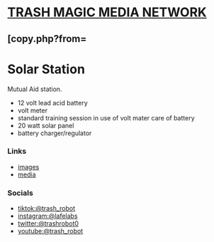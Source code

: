 # [TRASH MAGIC MEDIA NETWORK](https://github.com/LafeLabs/trashmagicmedia)

## [copy.php?from=

# Solar Station

Mutual Aid station.

 - 12 volt lead acid battery
 - volt meter
 - standard training session in use of volt mater care of battery
 - 20 watt solar panel
 - battery charger/regulator

### Links

 - [images](images.html)
 - [media](media.html)

### Socials

 - [tiktok:@trash_robot](https://www.tiktok.com/@trash_robot)
 - [instagram:@lafelabs](https://www.instagram.com/lafelabs/)
 - [twitter:@trashrobot0](https://twitter.com/trashrobot0)
 - [youtube:@trash_robot](https://www.youtube.com/channel/UCLyeOlfnEBCnRTAH8rppEFw)
